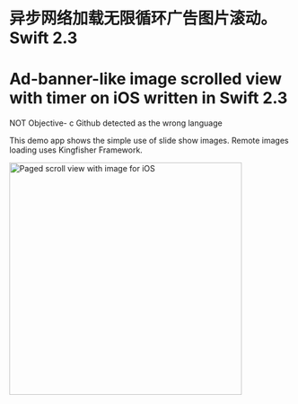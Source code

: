 # 异步网络加载无限循环广告图片滚动。Swift 2.3
# Ad-banner-like image scrolled view with timer on iOS written in Swift 2.3

NOT Objective- c
Github detected as the wrong language 

This demo app shows the simple use of slide show images. Remote images loading uses Kingfisher Framework.

<img src='https://dl.dropboxusercontent.com/u/49377131/Screen%20Shot%202016-06-13%20at%2001.14.51.png' width='414' alt='Paged scroll view with image for iOS'>
